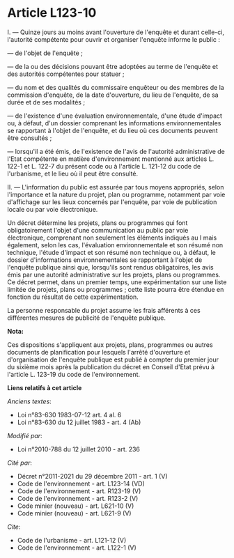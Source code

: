 # Article L123-10

I. ― Quinze jours au moins avant l'ouverture de l'enquête et durant celle-ci, l'autorité compétente pour ouvrir et organiser
l'enquête informe le public : 

― de l'objet de l'enquête ; 

― de la ou des décisions pouvant être adoptées au terme de l'enquête et des autorités compétentes pour statuer ; 

― du nom et des qualités du commissaire enquêteur ou des membres de la commission d'enquête, de la date d'ouverture, du lieu
de l'enquête, de sa durée et de ses modalités ; 

― de l'existence d'une évaluation environnementale, d'une étude d'impact ou, à défaut, d'un dossier comprenant les
informations environnementales se rapportant à l'objet de l'enquête, et du lieu où ces documents peuvent être consultés ; 

― lorsqu'il a été émis, de l'existence de l'avis de l'autorité administrative de l'Etat compétente en matière d'environnement
mentionné aux articles L. 122-1 et L. 122-7 du présent code ou à l'article L. 121-12 du code de l'urbanisme, et le lieu où il
peut être consulté. 

II. ― L'information du public est assurée par tous moyens appropriés, selon l'importance et la nature du projet, plan ou
programme, notamment par voie d'affichage sur les lieux concernés par l'enquête, par voie de publication locale ou par voie
électronique. 

Un décret détermine les projets, plans ou programmes qui font obligatoirement l'objet d'une communication au public par voie
électronique, comprenant non seulement les éléments indiqués au I mais également, selon les cas, l'évaluation
environnementale et son résumé non technique, l'étude d'impact et son résumé non technique ou, à défaut, le dossier
d'informations environnementales se rapportant à l'objet de l'enquête publique ainsi que, lorsqu'ils sont rendus
obligatoires, les avis émis par une autorité administrative sur les projets, plans ou programmes. Ce décret permet, dans un
premier temps, une expérimentation sur une liste limitée de projets, plans ou programmes ; cette liste pourra être étendue en
fonction du résultat de cette expérimentation. 

La personne responsable du projet assume les frais afférents à ces différentes mesures de publicité de l'enquête publique.

**Nota:**

Ces dispositions s'appliquent aux projets, plans, programmes ou autres documents de planification pour lesquels l'arrêté
d'ouverture et d'organisation de l'enquête publique est publié à compter du premier jour du sixième mois après la publication
du décret en Conseil d'Etat prévu à l'article L. 123-19 du code de l'environnement.

**Liens relatifs à cet article**

_Anciens textes_:

  - Loi n°83-630 1983-07-12 art. 4 al. 6
  - Loi n°83-630 du 12 juillet 1983 - art. 4 (Ab)

_Modifié par_:

  - Loi n°2010-788 du 12 juillet 2010 - art. 236

_Cité par_:

  - Décret n°2011-2021 du 29 décembre 2011 - art. 1 (V)
  - Code de l'environnement - art. L123-14 (VD)
  - Code de l'environnement - art. R123-19 (V)
  - Code de l'environnement - art. R123-2 (V)
  - Code minier (nouveau) - art. L621-10 (V)
  - Code minier (nouveau) - art. L621-9 (V)

_Cite_:

  - Code de l'urbanisme - art. L121-12 (V)
  - Code de l'environnement - art. L122-1 (V)
